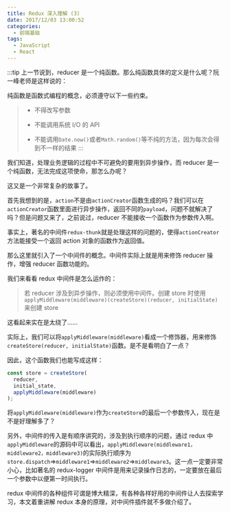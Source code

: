 ```yaml
---
title: Redux 深入理解 (3)
date: 2017/12/03 13:00:52
categories: 
  - 前端基础
tags: 
  - JavaScript
  - React
---
```


:::tip
上一节说到，reducer 是一个纯函数。那么纯函数具体的定义是什么呢？阮一峰老师是这样说的：

纯函数是函数式编程的概念，必须遵守以下一些约束。

> - 不得改写参数
>
> - 不能调用系统 I/O 的 API
>
> - 不能调用`Date.now()`或者`Math.random()`等不纯的方法，因为每次会得到不一样的结果
:::

<!-- more -->

我们知道，处理业务逻辑的过程中不可避免的要用到异步操作，而 reducer 是一个纯函数，无法完成这项使命，那怎么办呢？

这又是一个非常复杂的故事了。

首先我想到的是，`action`不是由`actionCreator`函数生成的吗？我们可以在`actionCreator`函数里面进行异步操作，返回不同的`payload`，问题不就解决了吗？但是问题又来了，之前说过，reducer 不能接收一个函数作为参数传入啊。

事实上，著名的中间件`redux-thunk`就是处理这样的问题的，使得`actionCreator`方法能接受一个返回 action 对象的函数作为返回值。

那么这里就引入了一个中间件的概念。中间件实际上就是用来修饰 reducer 操作，增强 reducer 函数功能的。

我们来看看 redux 中间件是怎么运作的：

> 若 reducer 涉及到异步操作，则必须使用中间件。创建 store 时使用`applyMiddleware(middleware)(createStore)(reducer, initialState)`来创建 store

这看起来实在是太绕了……

实际上，我们可以将`applyMiddleware(middleware)`看成一个修饰器，用来修饰`createStore(reducer, initialState)`函数。是不是看明白了一点？

因此，这个函数我们也能写成这样：

```js
const store = createStore(
  reducer,
  initial_state,
  applyMiddleware(middleware)
);
```

将`applyMiddleware(middleware)`作为`createStore`的最后一个参数传入，现在是不是好理解多了？

另外，中间件的传入是有顺序讲究的，涉及到执行顺序的问题，通过 redux 中`applyMiddleware`的源码中可以看出，`applyMiddleware(middleware1，middleware2，middleware3)`的实际执行顺序为`store.dispatch`=>`middleware1`=>`middleware2`=>`middleware3`。这一点一定要非常小心，比如著名的 redux-logger 中间件是用来记录操作日志的，一定要放在最后一个参数中以便第一时间执行。

redux 中间件的各种组件可谓是博大精深，有各种各样好用的中间件让人去探索学习，本文着重讲解 redux 本身的原理，对中间件插件就不多做介绍了。
